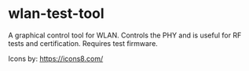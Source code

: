 # wlan-test-tool
A graphical control tool for WLAN. Controls the PHY and is useful for RF tests and certification. Requires test firmware.

Icons by: https://icons8.com/
